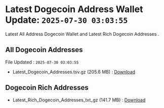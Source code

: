 # Latest Dogecoin Address Wallet Update: `2025-07-30 03:03:55`

Latest All Address Dogecoin Wallet and Latest Rich Dogecoin Addresses .

## All Dogecoin Addresses

File Updated : `2025-07-30 03:03:55`

- Latest_Dogecoin_Addresses.tsv.gz (205.6 MB) : [Download](https://github.com/Pymmdrza/Rich-Address-Wallet/releases/tag/Dogecoin)

## Dogecoin Rich Addresses

- Latest_Rich_Dogecoin_Addresses_txt_gz (141.7 MB) : [Download](https://github.com/Pymmdrza/Rich-Address-Wallet/releases/tag/Dogecoin)
